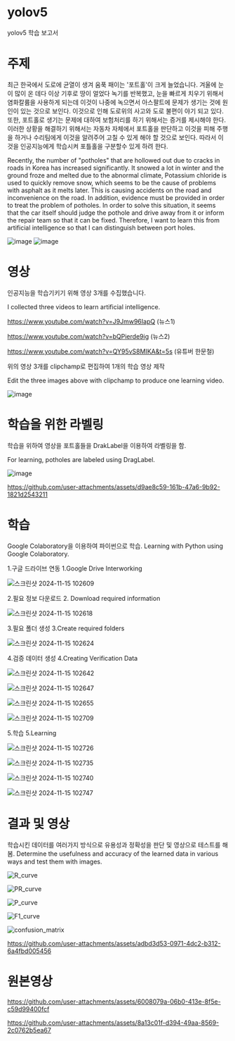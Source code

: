 # yolov5
yolov5 학습 보고서

# 주제
 최근 한국에서 도로에 균열이 생겨 움푹 패이는 '포트홀'이 크게 늘었습니다. 겨울에 눈이 많이 온 데다 이상 기후로 땅이 얼었다 녹기를 반복했고, 
눈을 빠르게 치우기 위해서 염화칼륨을 사용하게 되는데 이것이 나중에 녹으면서 아스팔트에 문제가 생기는 것에 원인이 있는 것으로 보인다. 
이것으로 인해 도로위의 사고와 도로 불편이 야기 되고 있다. 또한, 포트홀로 생기는 문제에 대하여 보험처리를 하기 위해서는 증거를 제시해야 한다. 
이러한 상황을 해결하기 위해서는 자동차 자체에서 포트홀을 판단하고 이것을 피해 주행을 하거나 수리팀에게 이것을 알려주어 고칠 수 있게 해야 할 것으로 보인다.
따라서 이것을 인공지능에게 학습시켜 포틀홀을 구분할수 있게 하려 한다.

 Recently, the number of "potholes" that are hollowed out due to cracks in roads in Korea has increased significantly. It snowed a lot in winter and the ground froze and melted due to the abnormal climate,
Potassium chloride is used to quickly remove snow, which seems to be the cause of problems with asphalt as it melts later.
This is causing accidents on the road and inconvenience on the road. In addition, evidence must be provided in order to treat the problem of potholes.
In order to solve this situation, it seems that the car itself should judge the pothole and drive away from it or inform the repair team so that it can be fixed.
Therefore, I want to learn this from artificial intelligence so that I can distinguish between port holes.
 
![image](https://github.com/user-attachments/assets/47d8b6ce-dd1d-412a-9a8f-82803147acb2) 
![image](https://github.com/user-attachments/assets/815201f9-f185-490a-b809-0df650070b2b)


# 영상
인공지능을 학습기키기 위해 영상 3개를 수집했습니다.

I collected three videos to learn artificial intelligence.

https://www.youtube.com/watch?v=J9Jmw96IapQ 
(뉴스1)

https://www.youtube.com/watch?v=bQPierde9ig 
(뉴스2)

https://www.youtube.com/watch?v=QY95vS8MIKA&t=5s 
(유튜버 한문철)

위의 영상 3개를 clipchamp로 편집하여 1개의 학습 영상 제작

Edit the three images above with clipchamp to produce one learning video.

![image](https://github.com/user-attachments/assets/d9a9eea2-65f7-45b3-8945-5ec8f4ada7d8)

# 학습을 위한 라벨링

학습을 위하여 영상을 포트홀들을 DrakLabel을 이용하여 라벨링을 함.

For learning, potholes are labeled using DragLabel.

![image](https://github.com/user-attachments/assets/1dedb0e1-fd0d-40bd-afb8-bf569354037a)


https://github.com/user-attachments/assets/d9ae8c59-161b-47a6-9b92-1821d2543211

# 학습

Google Colaboratory을 이용하여 파이썬으로 학습.
Learning with Python using Google Colaboratory.

1.구글 드라이브 연동
1.Google Drive Interworking

![스크린샷 2024-11-15 102609](https://github.com/user-attachments/assets/eccec042-c447-4a20-978e-adfaaa2aeb80)

2.필요 정보 다운로드
2. Download required information

![스크린샷 2024-11-15 102618](https://github.com/user-attachments/assets/ca4dcaab-f2eb-4c1a-baed-eed7ca073d30)

3.필요 폴더 생성
3.Create required folders

![스크린샷 2024-11-15 102624](https://github.com/user-attachments/assets/a246be7f-b82b-45c3-a4c3-6056e4edc4d5)

4.검증 데이터 생성
4.Creating Verification Data

![스크린샷 2024-11-15 102642](https://github.com/user-attachments/assets/60fd37c2-e69a-4314-abf1-d96be71d6d6a)

![스크린샷 2024-11-15 102647](https://github.com/user-attachments/assets/899f176b-a017-426d-abf9-ad8296bc4530)

![스크린샷 2024-11-15 102655](https://github.com/user-attachments/assets/dc5c2da0-86c5-4900-8980-09832e38e387)

![스크린샷 2024-11-15 102709](https://github.com/user-attachments/assets/c963e324-23b2-4dd2-ba9c-6bbc4e056be5)

5.학습
5.Learning

![스크린샷 2024-11-15 102726](https://github.com/user-attachments/assets/7fcaa912-b445-48cb-ac2b-4fe6c22af673)

![스크린샷 2024-11-15 102735](https://github.com/user-attachments/assets/6048911e-ab16-4a69-a2eb-08281d0d89dd)

![스크린샷 2024-11-15 102740](https://github.com/user-attachments/assets/3f6a5c00-32b9-4c84-b46e-46701cee9222)

![스크린샷 2024-11-15 102747](https://github.com/user-attachments/assets/36798870-92e3-4fd2-9bff-1977a72e4e5d)

# 결과 및 영상

학습시킨 데이터를 여러가지 방식으로 유용성과 정확성을 판단 및 영상으로 테스트를 해봄.
Determine the usefulness and accuracy of the learned data in various ways and test them with images.
 
 ![R_curve](https://github.com/user-attachments/assets/7a7242cf-2798-4734-b8f3-65585ce0e6d7)

 ![PR_curve](https://github.com/user-attachments/assets/8af54716-09ea-4e45-9c3c-13c3f3a73362)

 ![P_curve](https://github.com/user-attachments/assets/dad4d78b-76b3-4baf-bed5-ca4c3faaeddb)

 ![F1_curve](https://github.com/user-attachments/assets/6e0e16c5-928a-4d15-b538-d0864f02ee35)

 ![confusion_matrix](https://github.com/user-attachments/assets/359a7925-4d2e-494f-b9fa-ca5dccb7322e)

https://github.com/user-attachments/assets/adbd3d53-0971-4dc2-b312-6a4fbd005456

# 원본영상


https://github.com/user-attachments/assets/6008079a-06b0-413e-8f5e-c59d99400fcf


https://github.com/user-attachments/assets/8a13c01f-d394-49aa-8569-2c0762b5ea67





